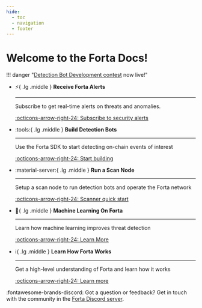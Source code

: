 ```yaml
---
hide:
  - toc
  - navigation
  - footer
---
```


# Welcome to the Forta Docs!

!!! danger "[Detection Bot Development contest](contest10-forta.md) now live!"


<div class="grid cards" markdown>


-   :zap:{ .lg .middle } __Receive Forta Alerts__

    ---

    Subscribe to get real-time alerts on threats and anomalies.

    [:octicons-arrow-right-24: Subscribe to security alerts](receive-forta-alerts.md)

-   :tools:{ .lg .middle } __Build Detection Bots__

    ---

    Use the Forta SDK to start detecting on-chain events of interest

    [:octicons-arrow-right-24: Start building](quickstart.md)

-   :material-server:{ .lg .middle } __Run a Scan Node__

    ---

    Setup a scan node to run detection bots and operate the Forta network

    [:octicons-arrow-right-24: Scanner quick start](scanner-quickstart.md)

-   :robot:{ .lg .middle } __Machine Learning On Forta__

    ---

    Learn how machine learning improves threat detection

    [:octicons-arrow-right-24: Learn More](ml-with-forta.md)

-   :information_source:{ .lg .middle } __Learn How Forta Works__

    ---

    Get a high-level understanding of Forta and learn how it works

    [:octicons-arrow-right-24: Learn more](what-is-forta.md)

</div>


:fontawesome-brands-discord: Got a question or feedback? Get in touch with the community in the [Forta Discord server](https://discord.com/invite/tpWYdjyc6Q).<br><br>
